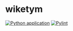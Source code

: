 # wiketym

[![Python application](https://github.com/mihnea-mihai/wiketym/actions/workflows/python-app.yml/badge.svg)](https://github.com/mihnea-mihai/wiketym/actions/workflows/python-app.yml)
[![Pylint](https://github.com/mihnea-mihai/wiketym/actions/workflows/pylint.yml/badge.svg)](https://github.com/mihnea-mihai/wiketym/actions/workflows/pylint.yml)
